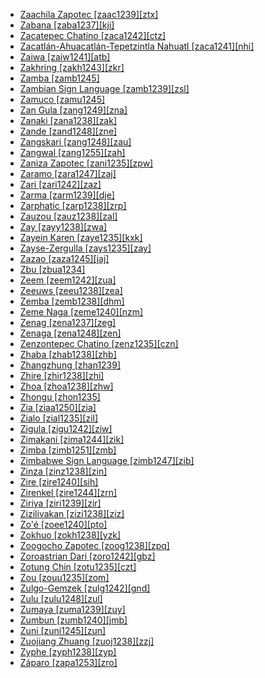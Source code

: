 - [Zaachila Zapotec [zaac1239][ztx]](tree/otomanguean.otom1299/easternotomanguean.east2557/popolocazapotecan.popo1292/zapotecan.zapo1436/zapotec.zapo1437/corezapotec.core1259/centralcorezapotec.cent2146/zaachilazapotec.zaac1239/zaachilazapotec.zaac1239.ini)
- [Zabana [zaba1237][kji]](tree/austronesian.aust1307/nuclearaustronesian.nucl1752/malayopolynesian.mala1545/centraleasternmalayopolynesian.cent2237/easternmalayopolynesian.east2712/oceanic.ocea1241/westernoceaniclinkage.west2818/mesomelanesianlinkage.meso1253/newirelandnorthwestsolomoniclinkage.newi1242/stgeorgelinkage.stge1234/northwestsolomonic.nort3225/westsantaisabel.west2523/zabana.zaba1237/zabana.zaba1237.ini)
- [Zacatepec Chatino [zaca1242][ctz]](tree/otomanguean.otom1299/easternotomanguean.east2557/popolocazapotecan.popo1292/zapotecan.zapo1436/chatino.chat1268/corechatino.core1263/coastalchatino.coas1314/easternchatino.east2736/zacatepecchatino.zaca1242/zacatepecchatino.zaca1242.ini)
- [Zacatlán-Ahuacatlán-Tepetzintla Nahuatl [zaca1241][nhi]](tree/utoaztecan.utoa1244/southernutoaztecan.sout3136/coracholaztecan.cora1261/aztec.azte1234/easternnahuatl.east2720/tehuacanzongolicanahuatl.tehu1243/tehuacanic.tehu1244/zacatlanahuacatlantepetzintlanahuatl.zaca1241/zacatlanahuacatlantepetzintlanahuatl.zaca1241.ini)
- [Zaiwa [zaiw1241][atb]](tree/sinotibetan.sino1245/burmoqiangic.burm1265/loloburmese.lolo1265/burmish.burm1266/northernburmish.nort2720/highnorthernburmish.high1273/zaiwa.zaiw1241/zaiwa.zaiw1241.ini)
- [Zakhring [zakh1243][zkr]](tree/sinotibetan.sino1245/geman.gema1234/zakhring.zakh1243/zakhring.zakh1243.ini)
- [Zamba [zamb1245]](tree/atlanticcongo.atla1278/voltacongo.volt1241/benuecongo.benu1247/bantoid.bant1294/southernbantoid.sout3152/narrowbantu.narr1281/centralwesternbantu.cent2260/greaterbangintomba.grea1286/ngiri.ngir1248/ngiririverain.ngir1249/ngiririverainubangi.ngir1252/ngiririverainubangiinterieur.ngir1253/zamba.zamb1245/zamba.zamb1245.ini)
- [Zambian Sign Language [zamb1239][zsl]](tree/signlanguage.sign1238/signlanguages.sign1237/zambiansignlanguage.zamb1239/zambiansignlanguage.zamb1239.ini)
- [Zamuco [zamu1245]](tree/zamucoan.zamu1243/zamucoayoreo.zamu1244/zamuco.zamu1245/zamuco.zamu1245.ini)
- [Zan Gula [zang1249][zna]](tree/atlanticcongo.atla1278/voltacongo.volt1241/northvoltacongo.nort3149/adamawaubangi.adam1258/adamawa.adam1259/mbumday.mbum1256/adamawabua.adam1257/zangula.zang1249/zangula.zang1249.ini)
- [Zanaki [zana1238][zak]](tree/atlanticcongo.atla1278/voltacongo.volt1241/benuecongo.benu1247/bantoid.bant1294/southernbantoid.sout3152/narrowbantu.narr1281/eastbantu.east2731/northeastsavannabantu.nort3203/greatlakesbantu.grea1289/eastnyanza.east2750/nyanzamara.nyan1318/southmara.sout3201/zanaki.zana1238/zanaki.zana1238.ini)
- [Zande [zand1248][zne]](tree/atlanticcongo.atla1278/voltacongo.volt1241/northvoltacongo.nort3149/adamawaubangi.adam1258/ubangi.uban1244/zandic.zand1246/zandenzakara.zand1247/zande.zand1248/zande.zand1248.ini)
- [Zangskari [zang1248][zau]](tree/sinotibetan.sino1245/bodic.bodi1256/bodish.bodi1257/oldmoderntibetan.oldm1245/tibetic.tibe1276/ladakhibalti.lada1242/zangskari.zang1248/zangskari.zang1248.ini)
- [Zangwal [zang1255][zah]](tree/afroasiatic.afro1255/chadic.chad1250/westchadic.west2785/westchadicb.west2790/westchadicb3.west2800/southbauchieast.sout3161/guruntumic.guru1272/talashozangwal.tala1296/zangwal.zang1255/zangwal.zang1255.ini)
- [Zaniza Zapotec [zani1235][zpw]](tree/otomanguean.otom1299/easternotomanguean.east2557/popolocazapotecan.popo1292/zapotecan.zapo1436/zapotec.zapo1437/papabuco.papa1270/zanizazapotec.zani1235/zanizazapotec.zani1235.ini)
- [Zaramo [zara1247][zaj]](tree/atlanticcongo.atla1278/voltacongo.volt1241/benuecongo.benu1247/bantoid.bant1294/southernbantoid.sout3152/narrowbantu.narr1281/eastbantu.east2731/northeastsavannabantu.nort3203/northeastcoastalbantu.nort3209/ruvu.ruvu1235/eastruvu.east2756/centraleastruvu.cent2287/kutuzaramo.kutu1267/zaramo.zara1247/zaramo.zara1247.ini)
- [Zari [zari1242][zaz]](tree/afroasiatic.afro1255/chadic.chad1250/westchadic.west2785/westchadicb.west2790/westchadicb3.west2800/southbauchiwest.sout3162/southwestsouthbauchi.sout3170/zaksesaya.zaks1240/zari.zari1242/zari.zari1242.ini)
- [Zarma [zarm1239][dje]](tree/songhay.song1307/easternsonghay.east2431/zarmakaadodendi.zarm1240/zarma.zarm1239/zarma.zarm1239.ini)
- [Zarphatic [zarp1238][zrp]](tree/bookkeeping.book1242/zarphatic.zarp1238/zarphatic.zarp1238.ini)
- [Zauzou [zauz1238][zal]](tree/sinotibetan.sino1245/burmoqiangic.burm1265/loloburmese.lolo1265/loloish.lolo1267/nusoish.nuso1234/zauzou.zauz1238/zauzou.zauz1238.ini)
- [Zay [zayy1238][zwa]](tree/afroasiatic.afro1255/semitic.semi1276/westsemitic.west2786/ethiosemitic.ethi1244/southethiopic.sout3078/transversalsouthethiopic.tran1288/hararieastgurage.hara1270/zay.zayy1238/zay.zayy1238.ini)
- [Zayein Karen [zaye1235][kxk]](tree/sinotibetan.sino1245/karenic.kare1337/northernkaren.nort2703/zayeinkaren.zaye1235/zayeinkaren.zaye1235.ini)
- [Zayse-Zergulla [zays1235][zay]](tree/taneomotic.gong1255/ometo.omet1238/eastometo.east2423/zaysezergulla.zays1235/zaysezergulla.zays1235.ini)
- [Zazao [zaza1245][jaj]](tree/austronesian.aust1307/nuclearaustronesian.nucl1752/malayopolynesian.mala1545/centraleasternmalayopolynesian.cent2237/easternmalayopolynesian.east2712/oceanic.ocea1241/westernoceaniclinkage.west2818/mesomelanesianlinkage.meso1253/newirelandnorthwestsolomoniclinkage.newi1242/stgeorgelinkage.stge1234/northwestsolomonic.nort3225/santaisabel.sant1458/centralsantaisabel.cent2063/zazaoblanga.zaza1247/zazao.zaza1245/zazao.zaza1245.ini)
- [Zbu [zbua1234]](tree/sinotibetan.sino1245/burmoqiangic.burm1265/naqiangic.naqi1236/qiangic.qian1263/rgyalrongic.rgya1241/coregyalrong.core1262/jiarong.jiar1240/zbu.zbua1234/zbu.zbua1234.ini)
- [Zeem [zeem1242][zua]](tree/afroasiatic.afro1255/chadic.chad1250/westchadic.west2785/westchadicb.west2790/westchadicb3.west2800/southbauchiwest.sout3162/southwestsouthbauchi.sout3170/zeem.zeem1242/zeem.zeem1242.ini)
- [Zeeuws [zeeu1238][zea]](tree/indoeuropean.indo1319/germanic.germ1287/northwestgermanic.nort3152/westgermanic.west2793/franconian.fran1268/lowfranconian.wese1235/macrodutch.macr1270/middlemoderndutch.midd1347/moderndutch.mode1257/zeeuws.zeeu1238/zeeuws.zeeu1238.ini)
- [Zemba [zemb1238][dhm]](tree/atlanticcongo.atla1278/voltacongo.volt1241/benuecongo.benu1247/bantoid.bant1294/southernbantoid.sout3152/narrowbantu.narr1281/centralwesternbantu.cent2260/njila.njil1234/southernnjila.sout3233/kunene.kune1234/cimbebasia.cimb1239/hereror30.here1252/zemba.zemb1238/zemba.zemb1238.ini)
- [Zeme Naga [zeme1240][nzm]](tree/sinotibetan.sino1245/kukichinnaga.kuki1245/naga.naga1409/zemeic.zeme1241/nuclearzemeic.nucl1313/zemenaga.zeme1240/zemenaga.zeme1240.ini)
- [Zenag [zena1237][zeg]](tree/austronesian.aust1307/nuclearaustronesian.nucl1752/malayopolynesian.mala1545/centraleasternmalayopolynesian.cent2237/easternmalayopolynesian.east2712/oceanic.ocea1241/westernoceaniclinkage.west2818/northnewguinealinkage.nort3206/huongulf.huon1245/southhuongulf.sout2878/buang.buan1245/mumeng.mume1239/zenag.zena1237/zenag.zena1237.ini)
- [Zenaga [zena1248][zen]](tree/afroasiatic.afro1255/berber.berb1260/westernberber.west2724/zenaga.zena1248/zenaga.zena1248.ini)
- [Zenzontepec Chatino [zenz1235][czn]](tree/otomanguean.otom1299/easternotomanguean.east2557/popolocazapotecan.popo1292/zapotecan.zapo1436/chatino.chat1268/corechatino.core1263/zenzontepecchatino.zenz1235/zenzontepecchatino.zenz1235.ini)
- [Zhaba [zhab1238][zhb]](tree/sinotibetan.sino1245/burmoqiangic.burm1265/naqiangic.naqi1236/qiangic.qian1263/zhaba.zhab1238/zhaba.zhab1238.ini)
- [Zhangzhung [zhan1239]](tree/sinotibetan.sino1245/bodic.bodi1256/tibetokanauri.tibe1275/easterntibetokanauri.east2777/centraleasterntibetokanauri.cent2311/unclassifiedcentraleasterntibetokanauri.unun9961/zhangzhung.zhan1239/zhangzhung.zhan1239.ini)
- [Zhire [zhir1238][zhi]](tree/atlanticcongo.atla1278/voltacongo.volt1241/benuecongo.benu1247/benuecongoplateau.benu1248/westernbenuecongoplateau.west2801/northwesternbenuecongoplateau.nort3184/hyamic.hyam1246/zhire.zhir1238/zhire.zhir1238.ini)
- [Zhoa [zhoa1238][zhw]](tree/atlanticcongo.atla1278/voltacongo.volt1241/benuecongo.benu1247/bantoid.bant1294/southernbantoid.sout3152/widegrassfields.wide1239/narrowgrassfields.narr1282/ring.ring1243/westring.west2835/zhoa.zhoa1238/zhoa.zhoa1238.ini)
- [Zhongu [zhon1235]](tree/sinotibetan.sino1245/bodic.bodi1256/bodish.bodi1257/oldmoderntibetan.oldm1245/tibetic.tibe1276/easterntibetic.east2771/zhongu.zhon1235/zhongu.zhon1235.ini)
- [Zia [ziaa1250][zia]](tree/nucleartransnewguinea.nucl1709/greaterbinanderean.bina1276/binanderean.bina1279/northbinandere.nort2909/zia.ziaa1250/zia.ziaa1250.ini)
- [Zialo [zial1235][zil]](tree/mande.mand1469/westernmande.west2780/mandingkpelle.mand1431/southwestmande.sout2842/mendeloma.mend1263/mendebandi.mend1264/bandizialo.band1351/zialo.zial1235/zialo.zial1235.ini)
- [Zigula [zigu1242][ziw]](tree/atlanticcongo.atla1278/voltacongo.volt1241/benuecongo.benu1247/bantoid.bant1294/southernbantoid.sout3152/narrowbantu.narr1281/eastbantu.east2731/northeastsavannabantu.nort3203/northeastcoastalbantu.nort3209/ruvu.ruvu1235/westruvu.west2846/seuta.seut1234/ziguanguu.zigu1243/zigulaic.zigu1244/zigula.zigu1242/zigula.zigu1242.ini)
- [Zimakani [zima1244][zik]](tree/anim.anim1240/marind.mari1437/boazi.boaz1244/zimakani.zima1244/zimakani.zima1244.ini)
- [Zimba [zimb1251][zmb]](tree/atlanticcongo.atla1278/voltacongo.volt1241/benuecongo.benu1247/bantoid.bant1294/southernbantoid.sout3152/narrowbantu.narr1281/eastbantu.east2731/enyad10.enya1248/zimba.zimb1251/zimba.zimb1251.ini)
- [Zimbabwe Sign Language [zimb1247][zib]](tree/signlanguage.sign1238/signlanguages.sign1237/zimbabwesignlanguage.zimb1247/zimbabwesignlanguage.zimb1247.ini)
- [Zinza [zinz1238][zin]](tree/atlanticcongo.atla1278/voltacongo.volt1241/benuecongo.benu1247/bantoid.bant1294/southernbantoid.sout3152/narrowbantu.narr1281/eastbantu.east2731/northeastsavannabantu.nort3203/greatlakesbantu.grea1289/westnyanza.west2841/zinza.zinz1238/zinza.zinz1238.ini)
- [Zire [zire1240][sih]](tree/austronesian.aust1307/nuclearaustronesian.nucl1752/malayopolynesian.mala1545/centraleasternmalayopolynesian.cent2237/easternmalayopolynesian.east2712/oceanic.ocea1241/southernmelanesian.sout3173/newcaledonian.newc1243/southernnewcaledonian.sout3189/zire.zire1240/zire.zire1240.ini)
- [Zirenkel [zire1244][zrn]](tree/afroasiatic.afro1255/chadic.chad1250/eastchadic.east2632/eastchadicb.east2633/eastchadicb1.east2709/mubic.mubi1247/zirenkel.zire1244/zirenkel.zire1244.ini)
- [Ziriya [ziri1239][zir]](tree/atlanticcongo.atla1278/voltacongo.volt1241/benuecongo.benu1247/kainji.kain1275/centralkainji.cent2242/basaeasternkainji.basa1288/easternkainji.east2404/jos.josa1234/northernjos.nort3210/shenic.shen1251/ziriya.ziri1239/ziriya.ziri1239.ini)
- [Zizilivakan [zizi1238][ziz]](tree/afroasiatic.afro1255/chadic.chad1250/biumandara.bium1280/southbiumandara.sout3145/biumandaraaa8.bium1271/sharwaic.shar1250/zizilivakan.zizi1238/zizilivakan.zizi1238.ini)
- [Zo'é [zoee1240][pto]](tree/tupian.tupi1275/mawetiguarani.mawe1252/awetiguarani.awet1245/tupiguarani.tupi1276/tupiguaranisubgroupviii.tupi1281/wayampizoeemerillon.waya1271/zoeemerillon.zoee1241/zoe.zoee1240/zoe.zoee1240.ini)
- [Zokhuo [zokh1238][yzk]](tree/sinotibetan.sino1245/burmoqiangic.burm1265/loloburmese.lolo1265/loloish.lolo1267/nilikazhouish.nili1235/southeasternngwi.sout3212/highlandphula.high1272/phowa.phow1235/hlephophukha.hlep1235/khlulazokhuo.khlu1235/zokhuo.zokh1238/zokhuo.zokh1238.ini)
- [Zoogocho Zapotec [zoog1238][zpq]](tree/otomanguean.otom1299/easternotomanguean.east2557/popolocazapotecan.popo1292/zapotecan.zapo1436/zapotec.zapo1437/corezapotec.core1259/northerncorezapotec.nort2987/zoogochozapotec.zoog1238/zoogochozapotec.zoog1238.ini)
- [Zoroastrian Dari [zoro1242][gbz]](tree/indoeuropean.indo1319/indoiranian.indo1320/iranian.iran1269/westerniranian.west2794/northwesterniranian.nort3177/kermanic.kerm1246/centralirankermanic.cent2264/yazdikermaninayini.yazd1241/zoroastriandari.zoro1242/zoroastriandari.zoro1242.ini)
- [Zotung Chin [zotu1235][czt]](tree/sinotibetan.sino1245/kukichinnaga.kuki1245/kukichin.kuki1246/maraic.mara1381/zotungchin.zotu1235/zotungchin.zotu1235.ini)
- [Zou [zouu1235][zom]](tree/sinotibetan.sino1245/kukichinnaga.kuki1245/kukichin.kuki1246/peripheralkukichin.peri1260/northperipheralkukichin.nort3179/sizangic.siza1239/zou.zouu1235/zou.zouu1235.ini)
- [Zulgo-Gemzek [zulg1242][gnd]](tree/afroasiatic.afro1255/chadic.chad1250/biumandara.bium1280/northbiumandara.nort3156/margimandaramofu.marg1267/mofuic.mofu1249/meri.meri1245/zulgogemzek.zulg1242/zulgogemzek.zulg1242.ini)
- [Zulu [zulu1248][zul]](tree/atlanticcongo.atla1278/voltacongo.volt1241/benuecongo.benu1247/bantoid.bant1294/southernbantoid.sout3152/narrowbantu.narr1281/eastbantu.east2731/southernbantumakua.sout3180/ngunitsonga.ngun1275/ngunis40.ngun1276/ngunis40.ngun1267/zuluxhosa.zulu1251/zulu.zulu1248/zulu.zulu1248.ini)
- [Zumaya [zuma1239][zuy]](tree/afroasiatic.afro1255/chadic.chad1250/masa.masa1323/northmasa.nort3157/masagizeyzumaya.masa1324/zumaya.zuma1239/zumaya.zuma1239.ini)
- [Zumbun [zumb1240][jmb]](tree/afroasiatic.afro1255/chadic.chad1250/westchadic.west2785/westchadicb.west2790/westchadicbb2.west2712/zumbun.zumb1240/zumbun.zumb1240.ini)
- [Zuni [zuni1245][zun]](tree/zuni.zuni1245/zuni.zuni1245.ini)
- [Zuojiang Zhuang [zuoj1238][zzj]](tree/taikadai.taik1256/kamtai.kamt1241/betai.beta1258/daic.daic1237/northerndaic.nort3180/zuojiangzhuang.zuoj1238/zuojiangzhuang.zuoj1238.ini)
- [Zyphe [zyph1238][zyp]](tree/sinotibetan.sino1245/kukichinnaga.kuki1245/kukichin.kuki1246/maraic.mara1381/nuclearmaraic.nucl1757/zyphe.zyph1238/zyphe.zyph1238.ini)
- [Záparo [zapa1253][zro]](tree/zaparoan.zapa1251/zaparoabishira.zapa1252/zaparo.zapa1253/zaparo.zapa1253.ini)

